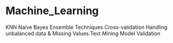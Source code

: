 # Machine_Learning

KNN
Naive Bayes
Ensemble Techniques
Cross-validation
Handling unbalanced data & Missing Values
Text Mining
Model Validation
